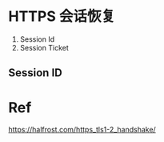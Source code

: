 # HTTPS 会话恢复

1. Session Id
2. Session Ticket



## Session ID



# Ref

https://halfrost.com/https_tls1-2_handshake/

